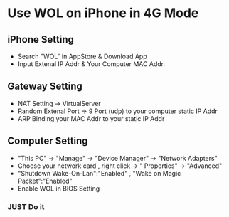 # Use WOL on iPhone in 4G Mode

## iPhone Setting

* Search "WOL" in AppStore & Download App
* Input Extenal IP Addr & Your Computer MAC Addr.

## Gateway Setting

* NAT Setting -> VirtualServer
* Random Extenal Port => 9 Port (udp) to your computer static IP Addr
* ARP Binding your MAC Addr to your static IP Addr

## Computer Setting

* "This PC" -> "Manage" -> "Device Manager" -> "Network Adapters" 
* Choose your network card , right click -> " Properties" -> "Advanced"
* "Shutdown Wake-On-Lan":"Enabled" , "Wake on Magic Packet":"Enabled"
* Enable WOL in BIOS Setting

### JUST Do it
